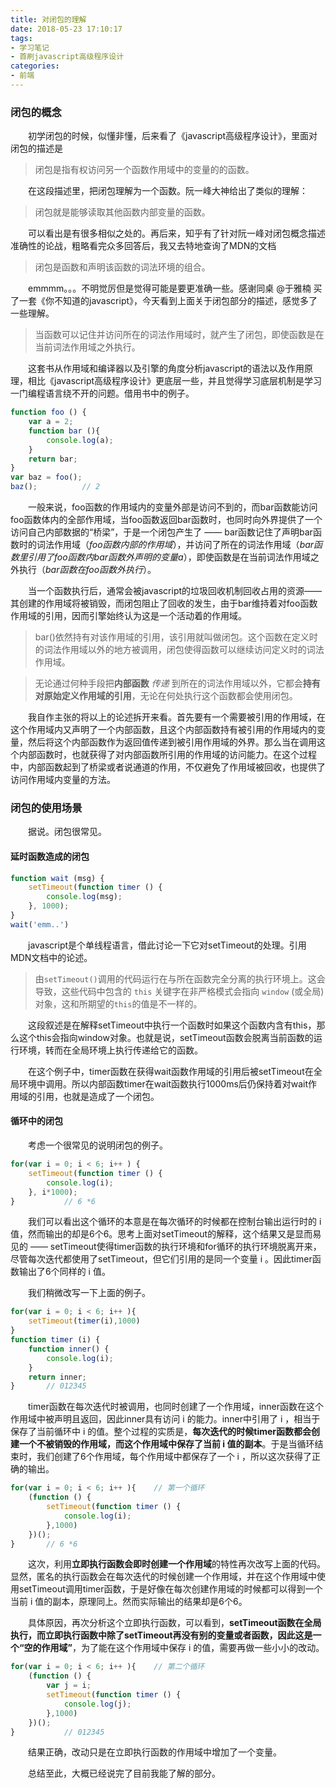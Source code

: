 ```yaml
---
title: 对闭包的理解
date: 2018-05-23 17:10:17
tags:
- 学习笔记
- 首刷javascript高级程序设计
categories: 
- 前端
---
```

<!-- more -->
### 闭包的概念

&emsp;&emsp;初学闭包的时候，似懂非懂，后来看了《javascript高级程序设计》，里面对闭包的描述是

> 闭包是指有权访问另一个函数作用域中的变量的的函数。

&emsp;&emsp;在这段描述里，把闭包理解为一个函数。阮一峰大神给出了类似的理解：

> 闭包就是能够读取其他函数内部变量的函数。 

&emsp;&emsp;可以看出是有很多相似之处的。再后来，知乎有了针对阮一峰对闭包概念描述准确性的论战，粗略看完众多回答后，我又去特地查询了MDN的文档

> 闭包是函数和声明该函数的词法环境的组合。 

&emsp;&emsp;emmmm。。。不明觉厉但是觉得可能是要更准确一些。感谢同桌 @于雅楠 买了一套《你不知道的javascript》，今天看到上面关于闭包部分的描述，感觉多了一些理解。

> 当函数可以记住并访问所在的词法作用域时，就产生了闭包，即使函数是在当前词法作用域之外执行。

&emsp;&emsp;这套书从作用域和编译器以及引擎的角度分析javascript的语法以及作用原理，相比《javascript高级程序设计》更底层一些，并且觉得学习底层机制是学习一门编程语言绕不开的问题。借用书中的例子。

```javascript
function foo () {
    var a = 2;
    function bar (){
        console.log(a);
    }
    return bar;
}
var baz = foo();
baz(); 			// 2
```

&emsp;&emsp;一般来说，foo函数的作用域内的变量外部是访问不到的，而bar函数能访问foo函数体内的全部作用域，当foo函数返回bar函数时，也同时向外界提供了一个访问自己内部数据的“桥梁”，于是一个闭包产生了 —— bar函数记住了声明bar函数时的词法作用域（*foo函数内部的作用域*），并访问了所在的词法作用域（*bar函数里引用了foo函数内bar函数外声明的变量a*），即使函数是在当前词法作用域之外执行（*bar函数在foo函数外执行*）。

&emsp;&emsp;当一个函数执行后，通常会被javascript的垃圾回收机制回收占用的资源——其创建的作用域将被销毁，而闭包阻止了回收的发生，由于bar维持着对foo函数作用域的引用，因而引擎始终认为这是一个活动着的作用域。

> bar()依然持有对该作用域的引用，该引用就叫做闭包。这个函数在定义时的词法作用域以外的地方被调用，闭包使得函数可以继续访问定义时的词法作用域。

> 无论通过何种手段把**内部函数** *传递* 到所在的词法作用域以外，它都会**持有对原始定义作用域的引用**，无论在何处执行这个函数都会使用闭包。

&emsp;&emsp;我自作主张的将以上的论述拆开来看。首先要有一个需要被引用的作用域，在这个作用域内又声明了一个内部函数，且这个内部函数持有被引用的作用域内的变量，然后将这个内部函数作为返回值传递到被引用作用域的外界。那么当在调用这个内部函数时，也就获得了对内部函数所引用的作用域的访问能力。在这个过程中，内部函数起到了桥梁或者说通道的作用，不仅避免了作用域被回收，也提供了访问作用域内变量的方法。

### 闭包的使用场景

&emsp;&emsp;据说。闭包很常见。

#### 延时函数造成的闭包

```javascript
function wait (msg) {
    setTimeout(function timer () {
        console.log(msg);
    }, 1000);
}
wait('emm..')
```

&emsp;&emsp;javascript是个单线程语言，借此讨论一下它对setTimeout的处理。引用MDN文档中的论述。

> 由`setTimeout()`调用的代码运行在与所在函数完全分离的执行环境上。这会导致，这些代码中包含的 `this` 关键字在非严格模式会指向 `window` (或全局)对象，这和所期望的`this`的值是不一样的。 

&emsp;&emsp;这段叙述是在解释setTimeout中执行一个函数时如果这个函数内含有this，那么这个this会指向window对象。也就是说，setTimeout函数会脱离当前函数的运行环境，转而在全局环境上执行传递给它的函数。

&emsp;&emsp;在这个例子中，timer函数在获得wait函数作用域的引用后被setTimeout在全局环境中调用。所以内部函数timer在wait函数执行1000ms后仍保持着对wait作用域的引用，也就是造成了一个闭包。

#### 循环中的闭包

&emsp;&emsp;考虑一个很常见的说明闭包的例子。

```javascript
for(var i = 0; i < 6; i++ ) {
    setTimeout(function timer () {
		console.log(i);        
    }, i*1000);
}			// 6 *6
```

&emsp;&emsp;我们可以看出这个循环的本意是在每次循环的时候都在控制台输出运行时的 i 值，然而输出的却是6个6。思考上面对setTimeout的解释，这个结果又是显而易见的 —— setTimeout使得timer函数的执行环境和for循环的执行环境脱离开来，尽管每次迭代都使用了setTimeout，但它们引用的是同一个变量 i 。因此timer函数输出了6个同样的 i 值。

&emsp;&emsp;我们稍微改写一下上面的例子。

```javascript
for(var i = 0; i < 6; i++ ){
    setTimeout(timer(i),1000)
}
function timer (i) {
	function inner() {
		console.log(i);
	} 
	return inner;
}		// 012345
```

&emsp;&emsp;timer函数在每次迭代时被调用，也同时创建了一个作用域，inner函数在这个作用域中被声明且返回，因此inner具有访问 i 的能力。inner中引用了 i ，相当于保存了当前循环中 i 的值。整个过程的实质是，**每次迭代的时候timer函数都会创建一个不被销毁的作用域，而这个作用域中保存了当前 i 值的副本**。于是当循环结束时，我们创建了6个作用域，每个作用域中都保存了一个 i ，所以这次获得了正确的输出。

```javascript
for(var i = 0; i < 6; i++ ){	// 第一个循环
    (function () {
        setTimeout(function timer () {
            console.log(i);
        },1000)
    })();
}		// 6 *6
```

&emsp;&emsp;这次，利用**立即执行函数会即时创建一个作用域**的特性再次改写上面的代码。显然，匿名的执行函数会在每次迭代的时候创建一个作用域，并在这个作用域中使用setTimeout调用timer函数，于是好像在每次创建作用域的时候都可以得到一个当前 i 值的副本，原理同上。然而实际输出的结果却是6个6。

&emsp;&emsp;具体原因，再次分析这个立即执行函数，可以看到，**setTimeout函数在全局执行，而立即执行函数中除了setTimeout再没有别的变量或者函数，因此这是一个“空的作用域”**，为了能在这个作用域中保存 i 的值，需要再做一些小小的改动。

```javascript
for(var i = 0; i < 6; i++ ){	// 第二个循环
    (function () {
        var j = i;
        setTimeout(function timer () {
            console.log(j);
        },1000)
    })();
}			// 012345
```

&emsp;&emsp;结果正确，改动只是在立即执行函数的作用域中增加了一个变量。

&emsp;&emsp;总结至此，大概已经说完了目前我能了解的部分。